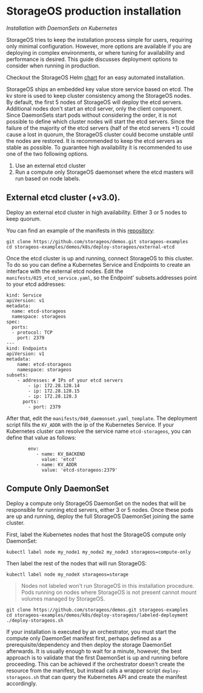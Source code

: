 
# StorageOS production installation

*Installation with DaemonSets on Kubernetes*

StorageOS tries to keep the installation process simple for users, requiring only minimal configuration. However, more options are available if you are deploying in complex environments, or where tuning for availability and performance is desired.  This guide discusses deployment options to consider when running in production.

Checkout the StorageOS Helm [chart](https://github.com/storageos/helm-chart) for an easy automated installation.

StorageOS ships an embedded key value store service based on etcd. The kv store is used to keep cluster consistency among the StorageOS nodes. By default, the first 5 nodes of StorageOS will deploy the etcd servers. Additional nodes don't start an etcd server, only the client component. Since DaemonSets start pods without considering the order, it is not possible to define which cluster nodes will start the etcd servers. Since the failure of the majority of the etcd servers (half of the etcd servers +1) could cause a lost in quorum, the StorageOS cluster could become unstable until the nodes are restored. It is recommended to keep the etcd servers as stable as possible. To guarantee high availability it is recommended to use one of the two following options.

1. Use an external etcd cluster
2. Run a compute only StorageOS daemonset where the etcd masters will run based on node labels. 

## External etcd cluster (+v3.0).

Deploy an external etcd cluster in high availability. Either 3 or 5 nodes to keep quorum.

You can find an example of the manifests in this [repository](https://github.com/storageos/demos/tree/master/k8s/deploy-storageos/external-etcd):

```
git clone https://github.com/storageos/demos.git storageos-examples
cd storageos-examples/demos/k8s/deploy-storageos/external-etcd
```

Once the etcd cluster is up and running, connect StorageOS to this cluster. To do so you can define a Kubernetes Service and Endpoints to create an interface with the external etcd nodes. Edit the `manifests/025_etcd_service.yaml`, so the Endpoint' subsets.addresses point to your etcd addresses:

```
kind: Service
apiVersion: v1
metadata:
  name: etcd-storageos
  namespace: storageos
spec:
  ports:
  - protocol: TCP
    port: 2379
---
kind: Endpoints
apiVersion: v1
metadata:
    name: etcd-storageos
    namespace: storageos
subsets:
    - addresses: # IPs of your etcd servers
        - ip: 172.28.128.14
        - ip: 172.28.128.15
        - ip: 172.28.128.3
      ports:
        - port: 2379
```

After that, edit the `manifests/040_daemonset.yaml_template`. The deployment script fills the `KV_ADDR` with the ip of the Kubernetes Service. If your Kubernetes cluster can resolve the service name `etcd-storageos`, you can define that value as follows:

```
        env:
           - name: KV_BACKEND
             value: 'etcd'
           - name: KV_ADDR
             value: 'etcd-storageos:2379'
```

## Compute Only DaemonSet

Deploy a compute only StorageOS DaemonSet on the nodes that will be responsible for running etcd servers, either 3 or 5 nodes. Once these pods are up and running, deploy the full StorageOS DaemonSet joining the same cluster.
   
First, label the Kubernetes nodes that host the StorageOS compute only DaemonSet:

```
kubectl label node my_node1 my_node2 my_node3 storageos=compute-only
```

Then label the rest of the nodes that will run StorageOS:

```
kubectl label node my_nodeX storageos=storage
```

> Nodes not labeled won't run StorageOS in this installation procedure. Pods running on nodes where StorageOS is not present cannot mount volumes managed by StorageOS.

``` 
git clone https://github.com/storageos/demos.git storageos-examples
cd storageos-examples/demos/k8s/deploy-storageos/labeled-deployment
./deploy-storageos.sh
```

If your installation is executed by an orchestrator, you must start the compute only DaemonSet manifest first, perhaps defined as a prerequisite/dependency and then deploy the storage DaemonSet afterwards. It is usually enough to wait for a minute, however, the best approach is to validate that the first DaemonSet is up and running before proceeding. This can be achieved if the orchestrator doesn't create the resource from the manifest, but instead calls a wrapper script `deploy-storageos.sh` that can query the Kubernetes API and create the manifest accordingly.


